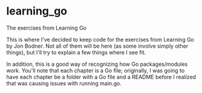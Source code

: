 # learning_go
The exercises from Learning Go

This is where I've decided to keep code for the exercises from Learning Go by Jon Bodner. Not all of them will be here (as some involve simply other things), but I'll try to explain a few things where I see fit.

In addition, this is a good way of recognizing how Go packages/modules work. You'll note that each chapter is a Go file; originally, I was going to have each chapter be a folder with a Go file and a README before I realized that was causing issues with running main.go.